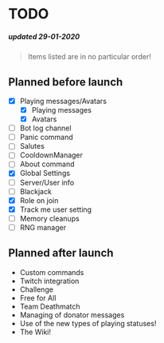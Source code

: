# TODO
##### updated 29-01-2020
> Items listed are in no particular order!

## Planned before launch
- [x] Playing messages/Avatars
  - [x] Playing messages
  - [x] Avatars
- [ ] Bot log channel
- [ ] Panic command
- [ ] Salutes
- [ ] CooldownManager
- [ ] About command
- [x] Global Settings
- [ ] Server/User info
- [ ] Blackjack
- [x] Role on join
- [x] Track me user setting
- [ ] Memory cleanups
- [ ] RNG manager

## Planned after launch
- Custom commands
- Twitch integration
- Challenge
- Free for All
- Team Deathmatch
- Managing of donator messages
- Use of the new types of playing statuses!
- The Wiki!